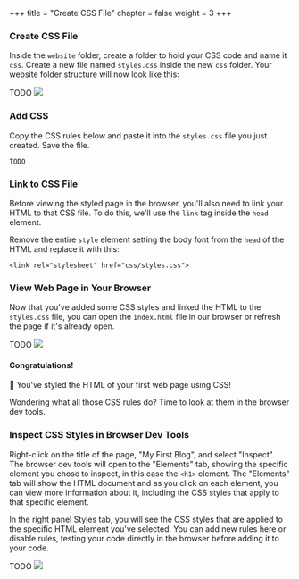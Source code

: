 +++
title = "Create CSS File"
chapter = false
weight = 3
+++

### Create CSS File

Inside the `website` folder, create a folder to hold your CSS code and name it `css`. Create a new file named `styles.css` inside the new `css` folder. Your website folder structure will now look like this:

TODO
![](../../images/css-folder.png)

### Add CSS

Copy the CSS rules below and paste it into the `styles.css` file you just created. Save the file.

```
TODO
```

### Link to CSS File

Before viewing the styled page in the browser, you'll also need to link your HTML to that CSS file. To do this, we'll use the `link` tag inside the `head` element.

Remove the entire `style` element setting the body font from the `head` of the HTML and replace it with this:

```
<link rel="stylesheet" href="css/styles.css">
```

### View Web Page in Your Browser

Now that you've added some CSS styles and linked the HTML to the `styles.css` file, you can open the `index.html` file in our browser or refresh the page if it's already open.

TODO
![](../../images/styled-with-css.png)

#### Congratulations!

🎉 You've styled the HTML of your first web page using CSS!

Wondering what all those CSS rules do? Time to look at them in the browser dev tools.

### Inspect CSS Styles in Browser Dev Tools

Right-click on the title of the page, "My First Blog", and select "Inspect". The browser dev tools will open to the "Elements" tab, showing the specific element you chose to inspect, in this case the `<h1>` element. The "Elements" tab will show the HTML document and as you click on each element, you can view more information about it, including the CSS styles that apply to that specific element.

In the right panel Styles tab, you will see the CSS styles that are applied to the specific HTML element you've selected. You can add new rules here or disable rules, testing your code directly in the browser before adding it to your code.

TODO
![](../../images/styles-tab.png)